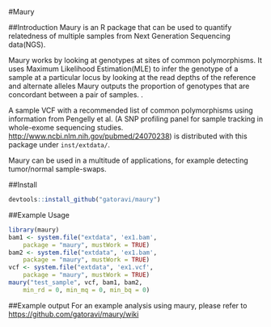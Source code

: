 #Maury

##Introduction
Maury is an R package that can be used to quantify relatedness of
multiple samples from Next Generation Sequencing data(NGS).

Maury works by looking at genotypes at sites of
common polymorphisms. It uses Maximum Likelihood Estimation(MLE)
to infer the genotype of a sample at a particular
locus by looking at the read depths of the reference and 
alternate alleles Maury outputs the proportion of
genotypes that are concordant between a pair of samples. .

A sample VCF with a recommended list of common polymorphisms
using information from Pengelly et al. (A SNP profiling panel for sample tracking in whole-exome sequencing studies.
http://www.ncbi.nlm.nih.gov/pubmed/24070238) is distributed with this package under `inst/extdata/`.

Maury can be used in a multitude
of applications, for example detecting tumor/normal
sample-swaps.


##Install
```r
devtools::install_github("gatoravi/maury")
```

##Example Usage
```r
library(maury)
bam1 <- system.file("extdata", 'ex1.bam',
    package = "maury", mustWork = TRUE)
bam2 <- system.file("extdata", 'ex1.bam',
    package = "maury", mustWork = TRUE)
vcf <- system.file("extdata", 'ex1.vcf',
    package = "maury", mustWork = TRUE)
maury("test_sample", vcf, bam1, bam2,
    min_rd = 0, min_mq = 0, min_bq = 0)
```

##Example output
For an example analysis using maury, please refer to
https://github.com/gatoravi/maury/wiki

